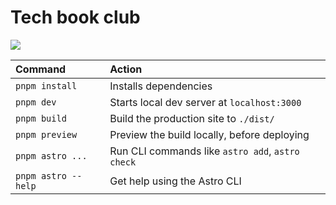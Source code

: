 # Tech book club

![](https://jhanca.pages.dev/images/tech-book-club.webp)

| Command             | Action                                           |
| :------------------ | :----------------------------------------------- |
| `pnpm install`      | Installs dependencies                            |
| `pnpm dev`          | Starts local dev server at `localhost:3000`      |
| `pnpm build`        | Build the production site to `./dist/`           |
| `pnpm preview`      | Preview the build locally, before deploying      |
| `pnpm astro ...`    | Run CLI commands like `astro add`, `astro check` |
| `pnpm astro --help` | Get help using the Astro CLI                     |
